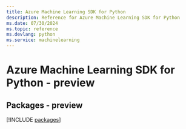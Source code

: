```yaml
---
title: Azure Machine Learning SDK for Python
description: Reference for Azure Machine Learning SDK for Python
ms.date: 07/30/2024
ms.topic: reference
ms.devlang: python
ms.service: machinelearning
---
```

# Azure Machine Learning SDK for Python - preview
## Packages - preview
[!INCLUDE [packages](machine-learning-index.md)]